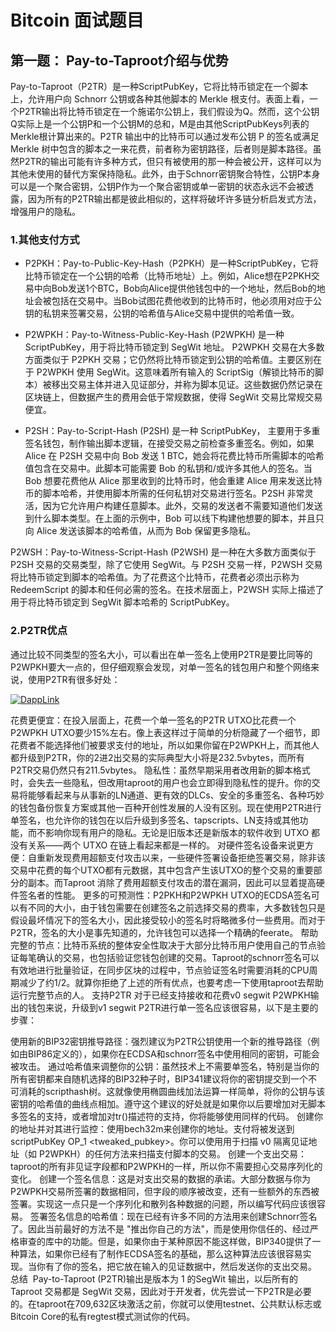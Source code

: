 #  Bitcoin 面试题目

## 第一题： Pay-to-Taproot介绍与优势

Pay-to-Taproot（P2TR）是一种ScriptPubKey，它将比特币锁定在一个脚本上，允许用户向 Schnorr 公钥或各种其他脚本的 Merkle 根支付。表面上看，一个P2TR输出将比特币锁定在一个施诺尔公钥上，我们假设为Q。然而，这个公钥Q实际上是一个公钥P和一个公钥M的总和，M是由其他ScriptPubKeys列表的Merkle根计算出来的。P2TR 输出中的比特币可以通过发布公钥 P 的签名或满足 Merkle 树中包含的脚本之一来花费，前者称为密钥路径，后者则是脚本路径。虽然P2TR的输出可能有许多种方式，但只有被使用的那一种会被公开，这样可以为其他未使用的替代方案保持隐私。此外，由于Schnorr密钥聚合特性，公钥P本身可以是一个聚合密钥，公钥P作为一个聚合密钥或单一密钥的状态永远不会被透露，因为所有的P2TR输出都是彼此相似的，这样将破坏许多链分析启发式方法，增强用户的隐私。

### 1.其他支付方式

- P2PKH：Pay-to-Public-Key-Hash（P2PKH）是一种ScriptPubKey，它将比特币锁定在一个公钥的哈希（比特币地址）上。例如，Alice想在P2PKH交易中向Bob发送1个BTC，Bob向Alice提供他钱包中的一个地址，然后Bob的地址会被包括在交易中。当Bob试图花费他收到的比特币时，他必须用对应于公钥的私钥来签署交易，公钥的哈希值与Alice交易中提供的哈希值一致。

- P2WPKH：Pay-to-Witness-Public-Key-Hash (P2WPKH) 是一种 ScriptPubKey，用于将比特币锁定到 SegWit 地址。 P2WPKH 交易在大多数方面类似于 P2PKH 交易；它仍然将比特币锁定到公钥的哈希值。主要区别在于 P2WPKH 使用 SegWit。这意味着所有输入的 ScriptSig（解锁比特币的脚本）被移出交易主体并进入见证部分，并称为脚本见证。这些数据仍然记录在区块链上，但数据产生的费用会低于常规数据，使得 SegWit 交易比常规交易便宜。

- P2SH：Pay-to-Script-Hash (P2SH) 是一种 ScriptPubKey， 主要用于多重签名钱包，制作输出脚本逻辑，在接受交易之前检查多重签名。例如，如果 Alice 在 P2SH 交易中向 Bob 发送 1 BTC，她会将花费比特币所需脚本的哈希值包含在交易中。此脚本可能需要 Bob 的私钥和/或许多其他人的签名。当 Bob 想要花费他从 Alice 那里收到的比特币时，他会重建 Alice 用来发送比特币的脚本哈希，并使用脚本所需的任何私钥对交易进行签名。P2SH 非常灵活，因为它允许用户构建任意脚本。此外，交易的发送者不需要知道他们发送到什么脚本类型。在上面的示例中，Bob 可以线下构建他想要的脚本，并且只向 Alice 发送该脚本的哈希值，从而为 Bob 保留更多隐私。

P2WSH：Pay-to-Witness-Script-Hash (P2WSH) 是一种在大多数方面类似于 P2SH 交易的交易类型，除了它使用 SegWit。与 P2SH 交易一样，P2WSH 交易将比特币锁定到脚本的哈希值。为了花费这个比特币，花费者必须出示称为 RedeemScript 的脚本和任何必需的签名。在技术层面上，P2WSH 实际上描述了用于将比特币锁定到 SegWit 脚本哈希的 ScriptPubKey。

### 2.P2TR优点

通过比较不同类型的签名大小，可以看出在单一签名上使用P2TR是要比同等的P2WPKH要大一点的，但仔细观察会发现，对单一签名的钱包用户和整个网络来说，使用P2TR有很多好处：

[![DappLink](https://github.com/the-web3/chaineye-blockchain-interview/blob/main/images/2.png)](https://www.dapplink.xyz/zh)


花费更便宜：在投入层面上，花费一个单一签名的P2TR UTXO比花费一个P2WPKH UTXO要少15%左右。像上表这样过于简单的分析隐藏了一个细节，即花费者不能选择他们被要求支付的地址，所以如果你留在P2WPKH上，而其他人都升级到P2TR，你的2进2出交易的实际典型大小将是232.5vbytes，而所有P2TR交易仍然只有211.5vbytes。
隐私性：虽然早期采用者改用新的脚本格式时，会失去一些隐私，但改用taproot的用户也会立即得到隐私性的提升。你的交易将能够看起来与从事新的LN通道、更有效的DLCs、安全的多重签名、各种巧妙的钱包备份恢复方案或其他一百种开创性发展的人没有区别。现在使用P2TR进行单签名，也允许你的钱包在以后升级到多签名、tapscripts、LN支持或其他功能，而不影响你现有用户的隐私。无论是旧版本还是新版本的软件收到 UTXO 都没有关系——两个 UTXO 在链上看起来都是一样的。
对硬件签名设备来说更方便：自重新发现费用超额支付攻击以来，一些硬件签署设备拒绝签署交易，除非该交易中花费的每个UTXO都有元数据，其中包含产生该UTXO的整个交易的重要部分的副本。而Taproot 消除了费用超额支付攻击的潜在漏洞，因此可以显着提高硬件签名者的性能。
更多的可预测性：P2PKH和P2WPKH UTXO的ECDSA签名可以有不同的大小，由于钱包需要在创建签名之前选择交易的费率，大多数钱包只是假设最坏情况下的签名大小，因此接受较小的签名时将略微多付一些费用。而对于P2TR，签名的大小是事先知道的，允许钱包可以选择一个精确的feerate。
帮助完整的节点：比特币系统的整体安全性取决于大部分比特币用户使用自己的节点验证每笔确认的交易，也包括验证您钱包创建的交易。Taproot的schnorr签名可以有效地进行批量验证，在同步区块的过程中，节点验证签名时需要消耗的CPU周期减少了约1/2。就算你拒绝了上述的所有优点，也要考虑一下使用taproot去帮助运行完整节点的人。
支持P2TR
对于已经支持接收和花费v0 segwit P2WPKH输出的钱包来说，升级到v1 segwit P2TR进行单一签名应该很容易，以下是主要的步骤：

使用新的BIP32密钥推导路径：强烈建议为P2TR公钥使用一个新的推导路径（例如由BIP86定义的），如果你在ECDSA和schnorr签名中使用相同的密钥，可能会被攻击。
通过哈希值来调整你的公钥：虽然技术上不需要单签名，特别是当你的所有密钥都来自随机选择的BIP32种子时，BIP341建议将你的密钥提交到一个不可消耗的scripthash树。这就像使用椭圆曲线加法运算一样简单，将你的公钥与该密钥的哈希值的曲线点相加。遵守这个建议的好处就是如果你以后要增加对无脚本多签名的支持，或者增加对tr()描述符的支持，你将能够使用同样的代码。
创建你的地址并对其进行监控：使用bech32m来创建你的地址。支付将被发送到scriptPubKey OP_1 <tweaked_pubkey>。你可以使用用于扫描 v0 隔离见证地址（如 P2WPKH）的任何方法来扫描支付脚本的交易。
创建一个支出交易：taproot的所有非见证字段都和P2WPKH的一样，所以你不需要担心交易序列化的变化。
创建一个签名信息：这是对支出交易的数据的承诺。大部分数据与你为P2WPKH交易所签署的数据相同，但字段的顺序被改变，还有一些额外的东西被签署。实现这一点只是一个序列化和散列各种数据的问题，所以编写代码应该很容易。
签署签名信息的哈希值：现在已经有许多不同的方法用来创建Schnorr签名了。因此当前最好的方法不是 "推出你自己的方法"，而是使用你信任的、经过严格审查的库中的功能。但是，如果你由于某种原因不能这样做，BIP340提供了一种算法，如果你已经有了制作ECDSA签名的基础，那么这种算法应该很容易实现。当你有了你的签名，把它放在输入的见证数据中，然后发送你的支出交易。
总结
​ Pay-to-Taproot (P2TR)输出是版本为 1 的SegWit 输出，以后所有的 Taproot 交易都是 SegWit 交易，因此对于开发者，优先尝试一下P2TR是必要的。在taproot在709,632区块激活之前，你就可以使用testnet、公共默认标志或Bitcoin Core的私有regtest模式测试你的代码。
